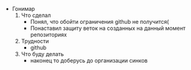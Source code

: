 - Гонимар
    1. Что сделал
        - Понял, что обойти ограничения github не получится(
        - Понаставил защиту веток на созданных на данный момент репозиториях
    2. Трудности
        - github
    3. Что буду делать
        - наконец то доберусь до организации синков
